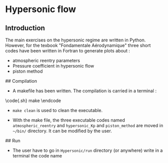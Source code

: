 # Hypersonic flow

## Introduction

The main exercises on the hypersonic regime are written in Python.
However, for the texbook "Fondamentale Aérodynamique" three short codes have been written in Fortran to
generate plots about :

* atmospheric reentry parameters
* Pressure coefficient in hypersonic flow
* piston method

## Compilation

* A makefile has been written. The compilation is carried in a terminal :

\code{.sh}
make
\endcode

* `make clean` is used to clean the executable.

* With the make file, the three executable codes named `atmospheric_reentry` and `hypersonic_Kp` and
`piston_method` are moved  in `~/bin/` directory. It can be modified by the user.

## Run

* The user have to go in `Hypersonic/run` directory (or anywhere)  write in a terminal the code name
